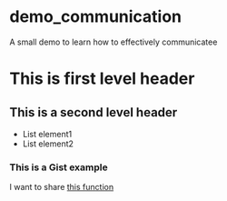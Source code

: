 # demo_communication
A small demo to learn how to effectively communicatee
# This is first level header
## This is a second level header
* List element1
* List element2
### This is a Gist example
I want to share [this function](https://gist.github.com/amarkosmarkos/480016b9c05156d708abd1e428583835) 
